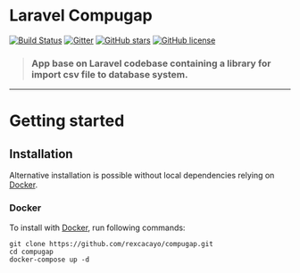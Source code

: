 # Laravel Compugap

[![Build Status](https://img.shields.io/travis/gothinkster/laravel-realworld-example-app/master.svg)](https://travis-ci.org/gothinkster/laravel-realworld-example-app) [![Gitter](https://img.shields.io/gitter/room/realworld-dev/laravel.svg)](https://gitter.im/realworld-dev/laravel) [![GitHub stars](https://img.shields.io/github/stars/gothinkster/laravel-realworld-example-app.svg)](https://github.com/gothinkster/laravel-realworld-example-app/stargazers) [![GitHub license](https://img.shields.io/github/license/gothinkster/laravel-realworld-example-app.svg)](https://raw.githubusercontent.com/gothinkster/laravel-realworld-example-app/master/LICENSE)

> ### App base on Laravel codebase containing a library for import csv file to database system. 
----------

# Getting started

## Installation

Alternative installation is possible without local dependencies relying on [Docker](#docker). 

### Docker

To install with [Docker](https://www.docker.com), run following commands:

```
git clone https://github.com/rexcacayo/compugap.git
cd compugap
docker-compose up -d
```
